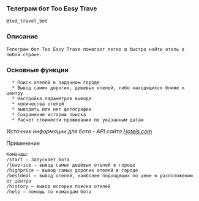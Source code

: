 ### Телеграм бот Too Easy Trave

    @ted_travel_bot

### Описание

    Телеграм бот Too Easy Trave помогает легко и быстро найти отель в любой стране.
   
### Основные функции
      * Поиск отелей в заданном городе
      * Вывод самих дорогих, дешевых отелей, либо находящихся ближе к центру
      * Настройка параметров вывода
      * количества отелей
      * выводить или нет фотографии
      * Сохранение истории поиска
      * Расчет стоимости проживания по указанным датам
  
  *Источник информации для бота - API сайта [Hotels.com](https://www.hotels.com/?locale=en_IE&pos=HCOM_EMEA&siteid=300000025)*
  

Применение

    Команды:
    /start - Запускает бота
    /lowprice — вывод самых дешёвых отелей в городе
    /highprice — вывод самых дорогих отелей в городе
    /bestdeal — вывод отелей, наиболее подходящих по цене и расположению от центра
    /history — вывод истории поиска отелей
    /help — помощь по командам бота

